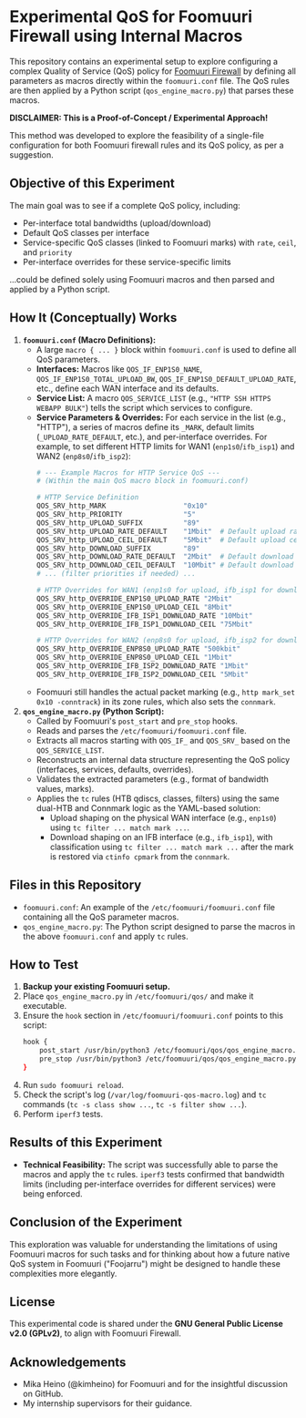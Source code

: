# Experimental QoS for Foomuuri Firewall using Internal Macros

This repository contains an experimental setup to explore configuring a complex Quality of Service (QoS) policy for [Foomuuri Firewall](https://github.com/FoobarOy/foomuuri) by defining all parameters as macros directly within the `foomuuri.conf` file. The QoS rules are then applied by a Python script (`qos_engine_macro.py`) that parses these macros.

**DISCLAIMER: This is a Proof-of-Concept / Experimental Approach!**

This method was developed to explore the feasibility of a single-file configuration for both Foomuuri firewall rules and its QoS policy, as per a suggestion.

## Objective of this Experiment

The main goal was to see if a complete QoS policy, including:
* Per-interface total bandwidths (upload/download)
* Default QoS classes per interface
* Service-specific QoS classes (linked to Foomuuri marks) with `rate`, `ceil`, and `priority`
* Per-interface overrides for these service-specific limits

...could be defined solely using Foomuuri macros and then parsed and applied by a Python script.

## How It (Conceptually) Works

1.  **`foomuuri.conf` (Macro Definitions):**
    * A large `macro { ... }` block within `foomuuri.conf` is used to define all QoS parameters.
    * **Interfaces:** Macros like `QOS_IF_ENP1S0_NAME`, `QOS_IF_ENP1S0_TOTAL_UPLOAD_BW`, `QOS_IF_ENP1S0_DEFAULT_UPLOAD_RATE`, etc., define each WAN interface and its defaults.
    * **Service List:** A macro `QOS_SERVICE_LIST` (e.g., `"HTTP SSH HTTPS WEBAPP BULK"`) tells the script which services to configure.
    * **Service Parameters & Overrides:** For each service in the list (e.g., "HTTP"), a series of macros define its `_MARK`, default limits (`_UPLOAD_RATE_DEFAULT`, etc.), and per-interface overrides. For example, to set different HTTP limits for WAN1 (`enp1s0`/`ifb_isp1`) and WAN2 (`enp8s0`/`ifb_isp2`):
        ```bash
        # --- Example Macros for HTTP Service QoS ---
        # (Within the main QoS macro block in foomuuri.conf)

        # HTTP Service Definition
        QOS_SRV_http_MARK                   "0x10"
        QOS_SRV_http_PRIORITY               "5"
        QOS_SRV_http_UPLOAD_SUFFIX          "89"
        QOS_SRV_http_UPLOAD_RATE_DEFAULT    "1Mbit"  # Default upload rate for HTTP
        QOS_SRV_http_UPLOAD_CEIL_DEFAULT    "5Mbit"  # Default upload ceil for HTTP
        QOS_SRV_http_DOWNLOAD_SUFFIX        "89"
        QOS_SRV_http_DOWNLOAD_RATE_DEFAULT  "2Mbit"  # Default download rate for HTTP
        QOS_SRV_http_DOWNLOAD_CEIL_DEFAULT  "10Mbit" # Default download ceil for HTTP
        # ... (filter priorities if needed) ...

        # HTTP Overrides for WAN1 (enp1s0 for upload, ifb_isp1 for download)
        QOS_SRV_http_OVERRIDE_ENP1S0_UPLOAD_RATE "2Mbit"
        QOS_SRV_http_OVERRIDE_ENP1S0_UPLOAD_CEIL "8Mbit"
        QOS_SRV_http_OVERRIDE_IFB_ISP1_DOWNLOAD_RATE "10Mbit"
        QOS_SRV_http_OVERRIDE_IFB_ISP1_DOWNLOAD_CEIL "75Mbit"

        # HTTP Overrides for WAN2 (enp8s0 for upload, ifb_isp2 for download)
        QOS_SRV_http_OVERRIDE_ENP8S0_UPLOAD_RATE "500kbit"
        QOS_SRV_http_OVERRIDE_ENP8S0_UPLOAD_CEIL "1Mbit"
        QOS_SRV_http_OVERRIDE_IFB_ISP2_DOWNLOAD_RATE "1Mbit"
        QOS_SRV_http_OVERRIDE_IFB_ISP2_DOWNLOAD_CEIL "5Mbit"
        ```
    * Foomuuri still handles the actual packet marking (e.g., `http mark_set 0x10 -conntrack`) in its zone rules, which also sets the `connmark`.
2.  **`qos_engine_macro.py` (Python Script):**
    * Called by Foomuuri's `post_start` and `pre_stop` hooks.
    * Reads and parses the `/etc/foomuuri/foomuuri.conf` file.
    * Extracts all macros starting with `QOS_IF_` and `QOS_SRV_` based on the `QOS_SERVICE_LIST`.
    * Reconstructs an internal data structure representing the QoS policy (interfaces, services, defaults, overrides).
    * Validates the extracted parameters (e.g., format of bandwidth values, marks).
    * Applies the `tc` rules (HTB qdiscs, classes, filters) using the same dual-HTB and Connmark logic as the YAML-based solution:
        * Upload shaping on the physical WAN interface (e.g., `enp1s0`) using `tc filter ... match mark ...`.
        * Download shaping on an IFB interface (e.g., `ifb_isp1`), with classification using `tc filter ... match mark ...` after the mark is restored via `ctinfo cpmark` from the `connmark`.

## Files in this Repository

* `foomuuri.conf`: An example of the `/etc/foomuuri/foomuuri.conf` file containing all the QoS parameter macros.
* `qos_engine_macro.py`: The Python script designed to parse the macros in the above `foomuuri.conf` and apply `tc` rules.

## How to Test

1.  **Backup your existing Foomuuri setup.**
2.  Place `qos_engine_macro.py` in `/etc/foomuuri/qos/` and make it executable.
3.  Ensure the `hook` section in `/etc/foomuuri/foomuuri.conf` points to this script:
    ```bash
    hook {
        post_start /usr/bin/python3 /etc/foomuuri/qos/qos_engine_macro.py --start --config-file /etc/foomuuri/foomuuri.conf
        pre_stop /usr/bin/python3 /etc/foomuuri/qos/qos_engine_macro.py --stop --config-file /etc/foomuuri/foomuuri.conf
    }
    ```
4.  Run `sudo foomuuri reload`.
5.  Check the script's log (`/var/log/foomuuri-qos-macro.log`) and `tc` commands (`tc -s class show ...`, `tc -s filter show ...`).
6.  Perform `iperf3` tests.

## Results of this Experiment

* **Technical Feasibility:** The script was successfully able to parse the macros and apply the `tc` rules. `iperf3` tests confirmed that bandwidth limits (including per-interface overrides for different services) were being enforced.

## Conclusion of the Experiment

This exploration was valuable for understanding the limitations of using Foomuuri macros for such tasks and for thinking about how a future native QoS system in Foomuuri ("Foojarru") might be designed to handle these complexities more elegantly.

## License

This experimental code is shared under the **GNU General Public License v2.0 (GPLv2)**, to align with Foomuuri Firewall.

## Acknowledgements
* Mika Heino (@kimheino) for Foomuuri and for the insightful discussion on GitHub.
* My internship supervisors for their guidance.
